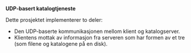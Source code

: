 **UDP-basert katalogtjeneste**

Dette prosjektet implementerer to deler:
- Den UDP-baserte kommunikasjonen mellom klient og katalogserver.
- Klientens mottak av informasjon fra serveren som har formen av et tre (som filene og
katalogene på en disk).

